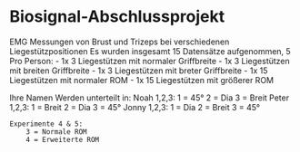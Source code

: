 # Biosignal-Abschlussprojekt
EMG Messungen von Brust und Trizeps bei verschiedenen Liegestützpositionen
Es wurden insgesamt 15 Datensätze aufgenommen, 5 Pro Person:
    - 1x 3 Liegestützen mit normaler Griffbreite
    - 1x 3 Liegestützen mit breiten Griffbreite
    - 1x 3 Liegestützen mit breter Griffbreite
    - 1x 15 Liegestützen mit normaler ROM
    - 1x 15 Liegestützen mit größerer ROM

Ihre Namen Werden unterteilt in:
    Noah 1,2,3:
        1 = 45°
        2 = Dia
        3 = Breit
    Peter 1,2,3:
        1 = Breit
        2 = Dia
        3 = 45°
    Jonny 1,2,3:
        1 = Dia
        2 = Breit
        3 = 45°

    Experimente 4 & 5:
        3 = Normale ROM
        4 = Erweiterte ROM